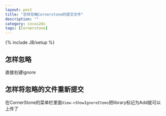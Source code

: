```yaml
---
layout: post
title: "怎样忽略Cornerstone的提交文件"
description: ""
category: cocos2dx
tags: [Cornerstone]
---
```

{% include JB/setup %}


## 怎样忽略

直接右键ignore

## 怎样将忽略的文件重新提交

在CornerStone的菜单栏里面`View->ShowIgnoreItems`把library标记为Add就可以上传了
